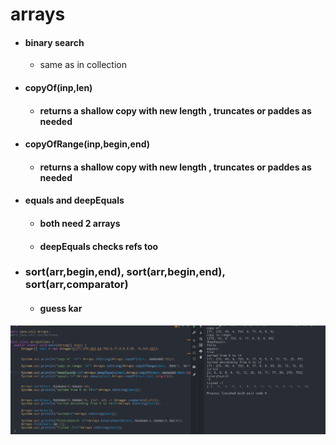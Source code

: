 
# arrays
- #### binary search
	- same as in collection
- #### copyOf(inp,len)
	- #### returns a shallow copy with new length , truncates or paddes as needed
- #### copyOfRange(inp,begin,end)
	- #### returns a shallow copy with new length , truncates or paddes as needed
- #### equals and deepEquals
	- #### both need 2 arrays
	- #### deepEquals checks refs too
- ### sort(arr,begin,end), sort(arr,begin,end), sort(arr,comparator)
	- #### guess kar
![imageAlt](./pictures/colp8.png)